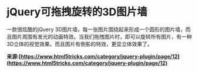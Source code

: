 # jQuery可拖拽旋转的3D图片墙


一款很炫酷的jQuery 3D图片墙，每一张图片围绕起来形成一个圆形的图片墙，而且图片周围有发光的动画特效。当我们拖拽图片时，即可以旋转所有图片，有一种3D立体的视觉效果。而且图片有倒影的特效，更显立体效果了。


**来源:[https://www.html5tricks.com/category/jquery-plugin/page/12](https://www.html5tricks.com/category/jquery-plugin/page/12)**
